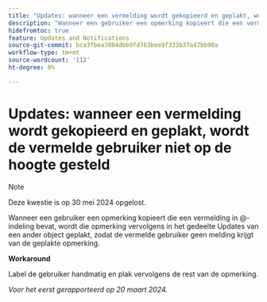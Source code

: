 ```yaml
---
title: "Updates: wanneer een vermelding wordt gekopieerd en geplakt, wordt de vermelde gebruiker niet op de hoogte gesteld"
description: "Wanneer een gebruiker een opmerking kopieert die een vermelding in @-indeling bevat, wordt die opmerking vervolgens in het gedeelte Updates van een ander object geplakt, zodat de vermelde gebruiker geen melding krijgt van de geplakte opmerking."
hidefromtoc: true
feature: Updates and Notifications
source-git-commit: bca3fbea3084dbb9fd763bee9f333b37a47bb90a
workflow-type: tm+mt
source-wordcount: '112'
ht-degree: 0%

---
```



# Updates: wanneer een vermelding wordt gekopieerd en geplakt, wordt de vermelde gebruiker niet op de hoogte gesteld

>[!NOTE]
>
>Deze kwestie is op 30 mei 2024 opgelost.

Wanneer een gebruiker een opmerking kopieert die een vermelding in @-indeling bevat, wordt die opmerking vervolgens in het gedeelte Updates van een ander object geplakt, zodat de vermelde gebruiker geen melding krijgt van de geplakte opmerking.

**Workaround**

Label de gebruiker handmatig en plak vervolgens de rest van de opmerking.

_Voor het eerst gerapporteerd op 20 maart 2024._
